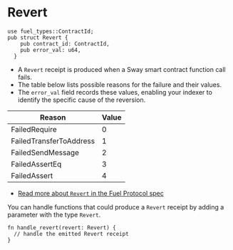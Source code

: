 # Revert

```rust, ignore
use fuel_types::ContractId;
pub struct Revert {
    pub contract_id: ContractId,
    pub error_val: u64,
  }
```

- A `Revert` receipt is produced when a Sway smart contract function call fails. 
- The table below lists possible reasons for the failure and their values. 
- The `error_val` field records these values, enabling your indexer to identify the specific cause of the reversion.

| Reason                | Value |
|-----------------------|-------|
| FailedRequire         | 0     |
| FailedTransferToAddress | 1     |
| FailedSendMessage     | 2     |
| FailedAssertEq        | 3     |
| FailedAssert          | 4     |

- [Read more about `Revert` in the Fuel Protocol spec](https://github.com/FuelLabs/fuel-specs/blob/master/src/protocol/abi/receipts.md#revert-receipt)

You can handle functions that could produce a `Revert` receipt by adding a parameter with the type `Revert`.

```rust, ignore
fn handle_revert(revert: Revert) {
  // handle the emitted Revert receipt
}
```
